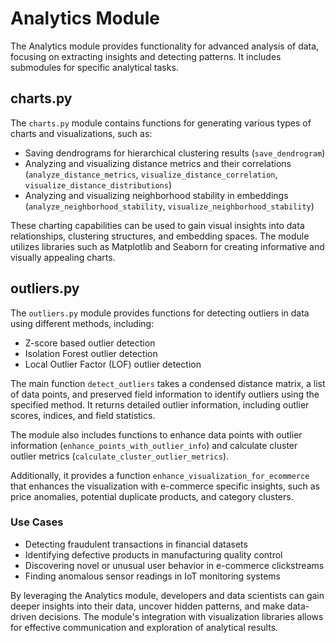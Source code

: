 # Analytics Module

The Analytics module provides functionality for advanced analysis of data, focusing on extracting insights and detecting patterns. It includes submodules for specific analytical tasks.

## charts.py

The `charts.py` module contains functions for generating various types of charts and visualizations, such as:
- Saving dendrograms for hierarchical clustering results (`save_dendrogram`)
- Analyzing and visualizing distance metrics and their correlations (`analyze_distance_metrics`, `visualize_distance_correlation`, `visualize_distance_distributions`)
- Analyzing and visualizing neighborhood stability in embeddings (`analyze_neighborhood_stability`, `visualize_neighborhood_stability`)

These charting capabilities can be used to gain visual insights into data relationships, clustering structures, and embedding spaces. The module utilizes libraries such as Matplotlib and Seaborn for creating informative and visually appealing charts.

## outliers.py

The `outliers.py` module provides functions for detecting outliers in data using different methods, including:
- Z-score based outlier detection
- Isolation Forest outlier detection
- Local Outlier Factor (LOF) outlier detection

The main function `detect_outliers` takes a condensed distance matrix, a list of data points, and preserved field information to identify outliers using the specified method. It returns detailed outlier information, including outlier scores, indices, and field statistics.

The module also includes functions to enhance data points with outlier information (`enhance_points_with_outlier_info`) and calculate cluster outlier metrics (`calculate_cluster_outlier_metrics`).

Additionally, it provides a function `enhance_visualization_for_ecommerce` that enhances the visualization with e-commerce specific insights, such as price anomalies, potential duplicate products, and category clusters.

### Use Cases

- Detecting fraudulent transactions in financial datasets
- Identifying defective products in manufacturing quality control
- Discovering novel or unusual user behavior in e-commerce clickstreams
- Finding anomalous sensor readings in IoT monitoring systems

By leveraging the Analytics module, developers and data scientists can gain deeper insights into their data, uncover hidden patterns, and make data-driven decisions. The module's integration with visualization libraries allows for effective communication and exploration of analytical results.